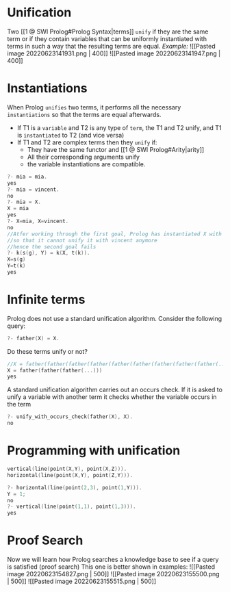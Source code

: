 # Unification
Two [[1 @ SWI Prolog#Prolog Syntax|terms]] `unify` if they are the same term or if they contain variables that can be uniformly instantiated with terms in such a way that the resulting terms are equal.
*Example:*
![[Pasted image 20220623141931.png | 400]]
![[Pasted image 20220623141947.png | 400]]

# Instantiations
When Prolog `unifies` two terms, it performs all the necessary `instantiations` so that the terms are equal afterwards.
- If T1 is a `variable` and T2 is any type of `term`, the T1 and T2 unify, and T1 is `instantiated` to T2 (and vice versa)
- If T1 and T2 are complex terms then they `unify` if:
	- They have the same functor and [[1 @ SWI Prolog#Arity|arity]]
	- All their corresponding arguments unify
	- the variable instantiations are compatible.
```c
?- mia = mia.
yes
?- mia = vincent.
no
?- mia = X.
X = mia
yes
?- X=mia, X=vincent.
no
//Atfer working through the first goal, Prolog has instantiated X with mia
//so that it cannot unify it with vincent anymore
//hence the second goal fails
?- k(s(g), Y) = k(X, t(k)).
X=s(g)
Y=t(k)
yes
```

# Infinite terms
Prolog does not use a standard unification algorithm.
Consider the following query:
```c
?- father(X) = X.
```
Do these terms unify or not?
```c
//X = father(father(father(father(father(father(father(father(father(.....
X = father(father(father(...)))
yes
```

A standard unification algorithm carries out an occurs check. If it is asked to unify a variable with another term it checks whether the variable occurs in the term
```c
?- unify_with_occurs_check(father(X), X).
no
```

# Programming with unification
```c
vertical(line(point(X,Y), point(X,Z))).
horizontal(line(point(X,Y), point(Z,Y))).
```
```c
?- horizontal(line(point(2,3), point(1,Y))).
Y = 1;
no
?- vertical(line(point(1,1), point(1,3))).
yes
```

# Proof Search
Now we will learn how Prolog searches a knowledge base to see if a query is satisfied (proof search)
This one is better shown in examples:
![[Pasted image 20220623154827.png | 500]]
![[Pasted image 20220623155500.png | 500]]
![[Pasted image 20220623155515.png | 500]]
